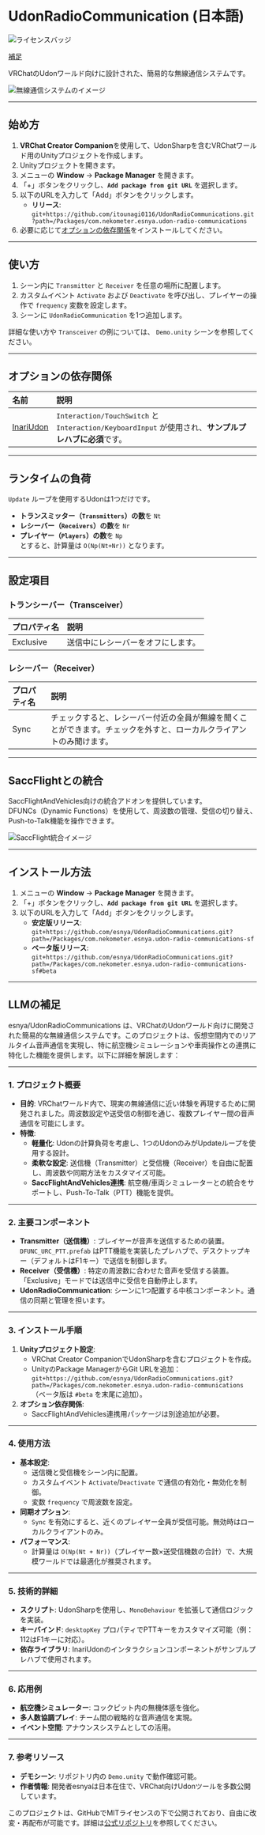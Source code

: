 # UdonRadioCommunication (日本語)

![ライセンスバッジ](https://img.shields.io/badge/ライセンス-MIT-007EC6)

[補足](https://github.com/itounagi0116/UdonRadioCommunication/blob/master/%E8%A3%9C%E8%B6%B3.md)

VRChatのUdonワールド向けに設計された、簡易的な無線通信システムです。  

![無線通信システムのイメージ](https://user-images.githubusercontent.com/2088693/219715229-396f0e71-921a-4e2e-814a-d814944c3fe8.png)  

---

## **始め方**  

1. **VRChat Creator Companion**を使用して、UdonSharpを含むVRChatワールド用のUnityプロジェクトを作成します。  
2. Unityプロジェクトを開きます。  
3. メニューの **Window** → **Package Manager** を開きます。  
4. 「+」ボタンをクリックし、**`Add package from git URL`** を選択します。  
5. 以下のURLを入力して「Add」ボタンをクリックします。  
   - **リリース**:  
     `git+https://github.com/itounagi0116/UdonRadioCommunications.git?path=/Packages/com.nekometer.esnya.udon-radio-communications`  
6. 必要に応じて[オプションの依存関係](#optional-dependencies)をインストールしてください。  

---

## **使い方**  

1. シーン内に `Transmitter` と `Receiver` を任意の場所に配置します。  
2. カスタムイベント `Activate` および `Deactivate` を呼び出し、プレイヤーの操作で `frequency` 変数を設定します。  
3. シーンに `UdonRadioCommunication` を1つ追加します。  

詳細な使い方や `Transceiver` の例については、 `Demo.unity` シーンを参照してください。  

---

## **オプションの依存関係**  

| 名前 | 説明 |  
| :-- | :-- |  
| [InariUdon](https://github.com/esnya/InariUdon.git) | `Interaction/TouchSwitch` と `Interaction/KeyboardInput` が使用され、**サンプルプレハブに必須**です。 |  

---

## **ランタイムの負荷**  
`Update` ループを使用するUdonは1つだけです。  
- **トランスミッター（`Transmitters`）の数**を `Nt`  
- **レシーバー（`Receivers`）の数**を `Nr`  
- **プレイヤー（`Players`）の数**を `Np`  
とすると、計算量は `O(Np(Nt+Nr))` となります。  

---

## **設定項目**  

### **トランシーバー（Transceiver）**  
| プロパティ名 | 説明 |  
| :-- | :-- |  
| Exclusive | 送信中にレシーバーをオフにします。 |  

### **レシーバー（Receiver）**  
| プロパティ名 | 説明 |  
| :-- | :-- |  
| Sync | チェックすると、レシーバー付近の全員が無線を聞くことができます。チェックを外すと、ローカルクライアントのみ聞けます。 |  

---

## **SaccFlightとの統合**  
SaccFlightAndVehicles向けの統合アドオンを提供しています。  
DFUNCs（Dynamic Functions）を使用して、周波数の管理、受信の切り替え、Push-to-Talk機能を操作できます。  

![SaccFlight統合イメージ](https://user-images.githubusercontent.com/2088693/219712019-99885e55-98cc-4578-8931-456da063de62.png)  

---

## **インストール方法**  

1. メニューの **Window** → **Package Manager** を開きます。  
2. 「+」ボタンをクリックし、**`Add package from git URL`** を選択します。  
3. 以下のURLを入力して「Add」ボタンをクリックします。  
   - **安定版リリース**:  
     `git+https://github.com/esnya/UdonRadioCommunications.git?path=/Packages/com.nekometer.esnya.udon-radio-communications-sf`  
   - **ベータ版リリース**:  
     `git+https://github.com/esnya/UdonRadioCommunications.git?path=/Packages/com.nekometer.esnya.udon-radio-communications-sf#beta`  

---

## LLMの補足

esnya/UdonRadioCommunications は、VRChatのUdonワールド向けに開発された簡易的な無線通信システムです。このプロジェクトは、仮想空間内でのリアルタイム音声通信を実現し、特に航空機シミュレーションや車両操作との連携に特化した機能を提供します。以下に詳細を解説します：

---

### **1. プロジェクト概要**
- **目的**: VRChatワールド内で、現実の無線通信に近い体験を再現するために開発されました。周波数設定や送受信の制御を通じ、複数プレイヤー間の音声通信を可能にします。
- **特徴**:
  - **軽量化**: Udonの計算負荷を考慮し、1つのUdonのみがUpdateループを使用する設計。
  - **柔軟な設定**: 送信機（Transmitter）と受信機（Receiver）を自由に配置し、周波数や同期方法をカスタマイズ可能。
  - **SaccFlightAndVehicles連携**: 航空機/車両シミュレーターとの統合をサポートし、Push-To-Talk（PTT）機能を提供。

---

### **2. 主要コンポーネント**
- **Transmitter（送信機）**: プレイヤーが音声を送信するための装置。`DFUNC_URC_PTT.prefab` はPTT機能を実装したプレハブで、デスクトップキー（デフォルトはF1キー）で送信を制御します。
- **Receiver（受信機）**: 特定の周波数に合わせた音声を受信する装置。「Exclusive」モードでは送信中に受信を自動停止します。
- **UdonRadioCommunication**: シーンに1つ配置する中核コンポーネント。通信の同期と管理を担います。

---

### **3. インストール手順**
1. **Unityプロジェクト設定**:
   - VRChat Creator CompanionでUdonSharpを含むプロジェクトを作成。
   - UnityのPackage ManagerからGit URLを追加：  
     `git+https://github.com/esnya/UdonRadioCommunications.git?path=/Packages/com.nekometer.esnya.udon-radio-communications`  
     （ベータ版は `#beta` を末尾に追加）。
2. **オプション依存関係**:
   - SaccFlightAndVehicles連携用パッケージは別途追加が必要。

---

### **4. 使用方法**
- **基本設定**:
  - 送信機と受信機をシーン内に配置。
  - カスタムイベント `Activate`/`Deactivate` で通信の有効化・無効化を制御。
  - 変数 `frequency` で周波数を設定。
- **同期オプション**:
  - `Sync` を有効にすると、近くのプレイヤー全員が受信可能。無効時はローカルクライアントのみ。
- **パフォーマンス**:
  - 計算量は `O(Np(Nt + Nr))`（プレイヤー数×送受信機数の合計）で、大規模ワールドでは最適化が推奨されます。

---

### **5. 技術的詳細**
- **スクリプト**: UdonSharpを使用し、`MonoBehaviour` を拡張して通信ロジックを実装。
- **キーバインド**: `desktopKey` プロパティでPTTキーをカスタマイズ可能（例：112はF1キーに対応）。
- **依存ライブラリ**: InariUdonのインタラクションコンポーネントがサンプルプレハブで使用されます。

---

### **6. 応用例**
- **航空機シミュレーター**: コックピット内の無機体感を強化。
- **多人数協調プレイ**: チーム間の戦略的な音声通信を実現。
- **イベント空間**: アナウンスシステムとしての活用。

---

### **7. 参考リソース**
- **デモシーン**: リポジトリ内の `Demo.unity` で動作確認可能。
- **作者情報**: 開発者esnyaは日本在住で、VRChat向けUdonツールを多数公開しています。

このプロジェクトは、GitHubでMITライセンスの下で公開されており、自由に改変・再配布が可能です。詳細は[公式リポジトリ](https://github.com/esnya/UdonRadioCommunications)を参照してください。
